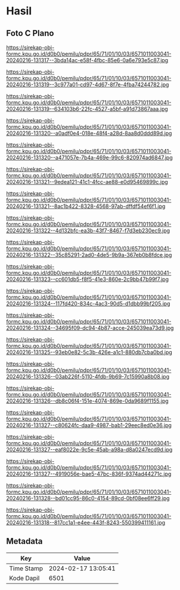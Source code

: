 # Hasil

## Foto C Plano

https://sirekap-obj-formc.kpu.go.id/d0b0/pemilu/pdpr/65/71/01/10/03/6571011003041-20240216-131317--3bda14ac-e58f-4fbc-85e6-0a6e793e5c87.jpg

https://sirekap-obj-formc.kpu.go.id/d0b0/pemilu/pdpr/65/71/01/10/03/6571011003041-20240216-131319--3c977a01-cd97-4d67-8f7e-4fba74244782.jpg

https://sirekap-obj-formc.kpu.go.id/d0b0/pemilu/pdpr/65/71/01/10/03/6571011003041-20240216-131319--634103b6-22fc-4527-a5bf-a91d73867aaa.jpg

https://sirekap-obj-formc.kpu.go.id/d0b0/pemilu/pdpr/65/71/01/10/03/6571011003041-20240216-131320--a0adf0e4-018e-48f4-a28d-8aa8d0ddd89d.jpg

https://sirekap-obj-formc.kpu.go.id/d0b0/pemilu/pdpr/65/71/01/10/03/6571011003041-20240216-131320--a471057e-7b4a-469e-99c6-820974ad6847.jpg

https://sirekap-obj-formc.kpu.go.id/d0b0/pemilu/pdpr/65/71/01/10/03/6571011003041-20240216-131321--9edea121-41c1-4fcc-ae88-e0d95469899c.jpg

https://sirekap-obj-formc.kpu.go.id/d0b0/pemilu/pdpr/65/71/01/10/03/6571011003041-20240216-131321--8ac1b422-8328-4568-97ab-dffdf54ef6f1.jpg

https://sirekap-obj-formc.kpu.go.id/d0b0/pemilu/pdpr/65/71/01/10/03/6571011003041-20240216-131322--4d132bfc-ea3b-43f7-8467-f7d3eb230ec9.jpg

https://sirekap-obj-formc.kpu.go.id/d0b0/pemilu/pdpr/65/71/01/10/03/6571011003041-20240216-131322--35c85291-2ad0-4de5-9b9a-367eb0b8fdce.jpg

https://sirekap-obj-formc.kpu.go.id/d0b0/pemilu/pdpr/65/71/01/10/03/6571011003041-20240216-131323--cc601db5-f8f5-41e3-860e-2c9bb47b99f7.jpg

https://sirekap-obj-formc.kpu.go.id/d0b0/pemilu/pdpr/65/71/01/10/03/6571011003041-20240216-131324--117fd420-834c-4ac3-90d5-d1dbb99bf205.jpg

https://sirekap-obj-formc.kpu.go.id/d0b0/pemilu/pdpr/65/71/01/10/03/6571011003041-20240216-131324--34695f09-dc94-4b87-acce-245039ea73d9.jpg

https://sirekap-obj-formc.kpu.go.id/d0b0/pemilu/pdpr/65/71/01/10/03/6571011003041-20240216-131325--93eb0e82-5c3b-426e-a1c1-880db7cba0bd.jpg

https://sirekap-obj-formc.kpu.go.id/d0b0/pemilu/pdpr/65/71/01/10/03/6571011003041-20240216-131326--03ab226f-5110-4fdb-9b69-7c15990a8b08.jpg

https://sirekap-obj-formc.kpu.go.id/d0b0/pemilu/pdpr/65/71/01/10/03/6571011003041-20240216-131326--db8c06f4-151e-4074-869e-0da9689f1155.jpg

https://sirekap-obj-formc.kpu.go.id/d0b0/pemilu/pdpr/65/71/01/10/03/6571011003041-20240216-131327--c80624fc-daa9-4987-bab1-29eec8ed0e36.jpg

https://sirekap-obj-formc.kpu.go.id/d0b0/pemilu/pdpr/65/71/01/10/03/6571011003041-20240216-131327--eaf8022e-9c5e-45ab-a98a-d8a0247ecd9d.jpg

https://sirekap-obj-formc.kpu.go.id/d0b0/pemilu/pdpr/65/71/01/10/03/6571011003041-20240216-131327--4919056e-bae5-47bc-836f-9374ad44271c.jpg

https://sirekap-obj-formc.kpu.go.id/d0b0/pemilu/pdpr/65/71/01/10/03/6571011003041-20240216-131328--bd01cc95-86c0-4154-89cd-0bf08ee6ff29.jpg

https://sirekap-obj-formc.kpu.go.id/d0b0/pemilu/pdpr/65/71/01/10/03/6571011003041-20240216-131318--817cc1a1-e4ee-443f-8243-550399411161.jpg


## Metadata

| Key        | Value               |
| ---------- | ------------------- |
| Time Stamp | 2024-02-17 13:05:41 |
| Kode Dapil | 6501                |



